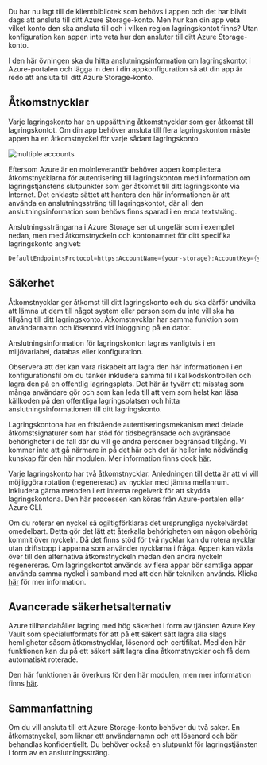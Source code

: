 Du har nu lagt till de klientbibliotek som behövs i appen och det har blivit dags att ansluta till ditt Azure Storage-konto. Men hur kan din app veta vilket konto den ska ansluta till och i vilken region lagringskontot finns? Utan konfiguration kan appen inte veta hur den ansluter till ditt Azure Storage-konto. 

I den här övningen ska du hitta anslutningsinformation om lagringskontot i Azure-portalen och lägga in den i din appkonfiguration så att din app är redo att ansluta till ditt Azure Storage-konto.

## <a name="access-keys"></a>Åtkomstnycklar

Varje lagringskonto har en uppsättning åtkomstnycklar som ger åtkomst till lagringskontot. Om din app behöver ansluta till flera lagringskonton måste appen ha en åtkomstnyckel för varje sådant lagringskonto.

![multiple accounts](..\media-draft\6-multiple-accounts.png)

Eftersom Azure är en molnleverantör behöver appen komplettera åtkomstnycklarna för autentisering till lagringskonton med information om lagringstjänstens slutpunkter som ger åtkomst till ditt lagringskonto via Internet. Det enklaste sättet att hantera den här informationen är att använda en anslutningssträng till lagringskontot, där all den anslutningsinformation som behövs finns sparad i en enda textsträng.

Anslutningssträngarna i Azure Storage ser ut ungefär som i exemplet nedan, men med åtkomstnyckeln och kontonamnet för ditt specifika lagringskonto angivet:

```csharp
DefaultEndpointsProtocol=https;AccountName={your-storage};AccountKey={your-access-key};EndpointSuffix=core.windows.net
```

## <a name="security"></a>Säkerhet

Åtkomstnycklar ger åtkomst till ditt lagringskonto och du ska därför undvika att lämna ut dem till något system eller person som du inte vill ska ha tillgång till ditt lagringskonto. Åtkomstnycklar har samma funktion som användarnamn och lösenord vid inloggning på en dator.

Anslutningsinformation för lagringskonton lagras vanligtvis i en miljövariabel, databas eller konfiguration.

Observera att det kan vara riskabelt att lagra den här informationen i en konfigurationsfil om du tänker inkludera samma fil i källkodskontrollen och lagra den på en offentlig lagringsplats. Det här är tyvärr ett misstag som många användare gör och som kan leda till att vem som helst kan läsa källkoden på den offentliga lagringsplatsen och hitta anslutningsinformationen till ditt lagringskonto.

Lagringskontona har en fristående autentiseringsmekanism med delade åtkomstsignaturer som har stöd för tidsbegränsade och avgränsade behörigheter i de fall där du vill ge andra personer begränsad tillgång. Vi kommer inte att gå närmare in på det här och det är heller inte nödvändig kunskap för den här modulen. Mer information finns dock [här](https://docs.microsoft.com/azure/storage/common/storage-dotnet-shared-access-signature-part-1).

Varje lagringskonto har två åtkomstnycklar. Anledningen till detta är att vi vill möjliggöra rotation (regenererad) av nycklar med jämna mellanrum. Inkludera gärna metoden i ert interna regelverk för att skydda lagringskontona. Den här processen kan köras från Azure-portalen eller Azure CLI.

Om du roterar en nyckel så ogiltigförklaras det ursprungliga nyckelvärdet omedelbart. Detta gör det lätt att återkalla behörigheten om någon obehörig kommit över nyckeln. Då det finns stöd för två nycklar kan du rotera nycklar utan driftstopp i apparna som använder nycklarna i fråga. Appen kan växla över till den alternativa åtkomstnyckeln medan den andra nyckeln regenereras. Om lagringskontot används av flera appar bör samtliga appar använda samma nyckel i samband med att den här tekniken används. Klicka [här](https://docs.microsoft.com/azure/storage/common/storage-create-storage-account#manage-your-storage-access-keys) för mer information.

## <a name="advanced-security-options"></a>Avancerade säkerhetsalternativ

Azure tillhandahåller lagring med hög säkerhet i form av tjänsten Azure Key Vault som specialutformats för att på ett säkert sätt lagra alla slags hemligheter såsom åtkomstnycklar, lösenord och certifikat. Med den här funktionen kan du på ett säkert sätt lagra dina åtkomstnycklar och få dem automatiskt roterade.

Den här funktionen är överkurs för den här modulen, men mer information finns [här](https://docs.microsoft.com/azure/key-vault/key-vault-ovw-storage-keys).

## <a name="summary"></a>Sammanfattning

Om du vill ansluta till ett Azure Storage-konto behöver du två saker. En åtkomstnyckel, som liknar ett användarnamn och ett lösenord och bör behandlas konfidentiellt. Du behöver också en slutpunkt för lagringstjänsten i form av en anslutningssträng.
